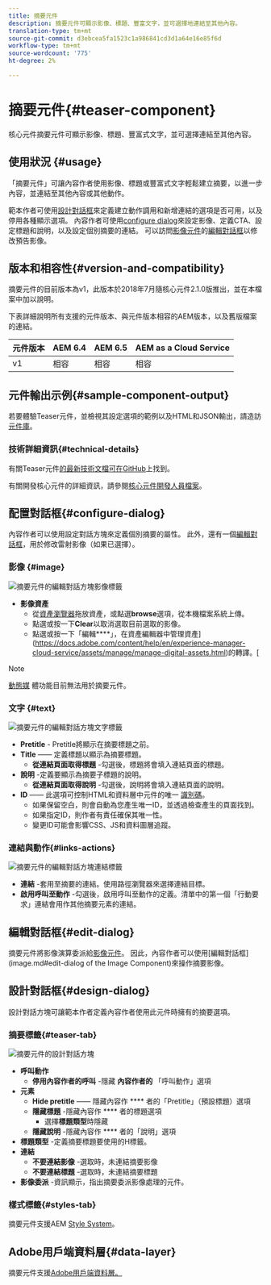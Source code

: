 ```yaml
---
title: 摘要元件
description: 摘要元件可顯示影像、標題、豐富文字，並可選擇地連結至其他內容。
translation-type: tm+mt
source-git-commit: d3ebcea5fa1523c1a986841cd3d1a64e16e85f6d
workflow-type: tm+mt
source-wordcount: '775'
ht-degree: 2%

---
```



# 摘要元件{#teaser-component}

核心元件摘要元件可顯示影像、標題、豐富式文字，並可選擇連結至其他內容。

## 使用狀況 {#usage}

「摘要元件」可讓內容作者使用影像、標題或豐富式文字輕鬆建立摘要，以進一步內容，並連結至其他內容或其他動作。

範本作者可使用[設計對話框](#design-dialog)來定義建立動作調用和新增連結的選項是否可用，以及停用各種顯示選項。 內容作者可使用[configure dialog](#configure-dialog)來設定影像、定義CTA、設定標題和說明，以及設定個別摘要的連結。 可以訪問[影像元件](image.md)的[編輯對話框](image.md#edit-dialog)以修改預告影像。

## 版本和相容性{#version-and-compatibility}

摘要元件的目前版本為v1，此版本於2018年7月隨核心元件2.1.0版推出，並在本檔案中加以說明。

下表詳細說明所有支援的元件版本、與元件版本相容的AEM版本，以及舊版檔案的連結。

| 元件版本 | AEM 6.4 | AEM 6.5 | AEM as a Cloud Service  |
|---|---|---|---|
| v1 | 相容 | 相容 | 相容 |

## 元件輸出示例{#sample-component-output}

若要體驗Teaser元件，並檢視其設定選項的範例以及HTML和JSON輸出，請造訪[元件庫](https://adobe.com/go/aem_cmp_library_teaser)。

### 技術詳細資訊{#technical-details}

有關Teaser元件[的最新技術文檔可在GitHub](https://adobe.com/go/aem_cmp_tech_teaser_v1)上找到。

有關開發核心元件的詳細資訊，請參閱[核心元件開發人員檔案](/help/developing/overview.md)。

## 配置對話框{#configure-dialog}

內容作者可以使用設定對話方塊來定義個別摘要的屬性。 此外，還有一個[編輯對話框](#edit-dialog)，用於修改雷射影像（如果已選擇）。

### 影像 {#image}

![摘要元件的編輯對話方塊影像標籤](/help/assets/teaser-edit-image.png)

* **影像資產**
   * 從[資產瀏覽器](https://docs.adobe.com/content/help/en/experience-manager-cloud-service/sites/authoring/fundamentals/environment-tools.html)拖放資產，或點選&#x200B;**browse**&#x200B;選項，從本機檔案系統上傳。
   * 點選或按一下&#x200B;**Clear**&#x200B;以取消選取目前選取的影像。
   * 點選或按一下「編輯&#x200B;****」，在資產編輯器中管理資產](https://docs.adobe.com/content/help/en/experience-manager-cloud-service/assets/manage/manage-digital-assets.html)的轉譯。[

>[!NOTE]
>
>[動態媒](image.md#dynamic-media) 體功能目前無法用於摘要元件。

### 文字 {#text}

![摘要元件的編輯對話方塊文字標籤](/help/assets/teaser-edit-text.png)

* **Pretitle**  - Pretitle將顯示在摘要標題之前。
* **Title**  —— 定義標題以顯示為摘要標題。
   * **從連結頁面取得標題** -勾選後，標題將會填入連結頁面的標題。
* **說明** -定義要顯示為摘要子標題的說明。
   * **從連結頁面取得說明** -勾選後，說明將會填入連結頁面的說明。
* **ID**  —— 此選項可控制HTML和資料層中元件的唯一 [識別碼](/help/developing/data-layer/overview.md)。
   * 如果保留空白，則會自動為您產生唯一ID，並透過檢查產生的頁面找到。
   * 如果指定ID，則作者有責任確保其唯一性。
   * 變更ID可能會影響CSS、JS和資料圖層追蹤。

### 連結與動作{#links-actions}

![摘要元件的編輯對話方塊連結標籤](/help/assets/teaser-edit-link.png)

* **連結** -套用至摘要的連結。使用路徑瀏覽器來選擇連結目標。
* **啟用呼叫至動作** -勾選後，啟用呼叫至動作的定義。清單中的第一個「行動要求」連結會用作其他摘要元素的連結。

## 編輯對話框{#edit-dialog}

摘要元件將影像演算委派給[影像元件](image.md)。 因此，內容作者可以使用[編輯對話框](image.md#edit-dialog of the Image Component)來操作摘要影像。

## 設計對話框{#design-dialog}

設計對話方塊可讓範本作者定義內容作者使用此元件時擁有的摘要選項。

### 摘要標籤{#teaser-tab}

![摘要元件的設計對話方塊](/help/assets/teaser-design.png)

* **呼叫動作**
   * **停用內容作者的呼叫** -隱藏 **內容作者的** 「呼叫動作」選項
* **元素**
   * **Hide pretitle**  —— 隱藏內容作 **** 者的「Pretitle」（預設標題）選項
   * **隱藏標題** -隱藏內容作 **** 者的標題選項
      * 選擇&#x200B;**標題類型**&#x200B;時隱藏
   * **隱藏說明** -隱藏內容作 **** 者的「說明」選項
* **標題類型** -定義摘要標題要使用的H標籤。
* **連結**
   * **不要連結影像** -選取時，未連結摘要影像
   * **不要連結標題** -選取時，未連結摘要標題
* **影像委派** -資訊顯示，指出摘要委派影像處理的元件。

### 樣式標籤{#styles-tab}

摘要元件支援AEM [Style System](/help/get-started/authoring.md#component-styling)。

## Adobe用戶端資料層{#data-layer}

摘要元件支援[Adobe用戶端資料層。](/help/developing/data-layer/overview.md)
